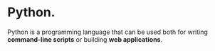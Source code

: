 # Python.

Python is a programming language that can be used both for writing **command-line scripts** or building **web applications**.

    